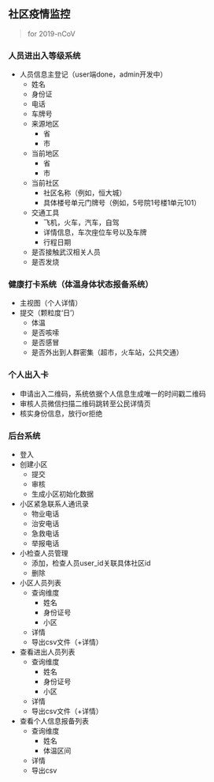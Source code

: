 ## 社区疫情监控
> for 2019-nCoV

### 人员进出入等级系统
- 人员信息主登记（user端done，admin开发中）
	- 姓名
	- 身份证
	- 电话
	- 车牌号
	- 来源地区
		- 省
		- 市
	- 当前地区
		- 省
		- 市
	- 当前社区
		- 社区名称（例如，恒大城）
		- 具体楼号单元门牌号（例如，5号院1号楼1单元101）
	- 交通工具
		- 飞机，火车，汽车，自驾
		- 详情信息，车次座位车号以及车牌
		- 行程日期
	- 是否接触武汉相关人员
	- 是否发烧
	

### 健康打卡系统（体温身体状态报备系统）
- 主视图（个人详情）
- 提交（颗粒度‘日’）
	- 体温
	- 是否咳嗦
	- 是否感冒
	- 是否外出到人群密集（超市，火车站，公共交通）

### 个人出入卡
- 申请出入二维码，系统依据个人信息生成唯一的时间戳二维码
- 审核人员微信扫描二维码跳转至公民详情页
- 核实身份信息，放行or拒绝

### 后台系统
- 登入
- 创建小区
	- 提交
	- 审核
	- 生成小区初始化数据
- 小区紧急联系人通讯录
	- 物业电话
	- 治安电话
	- 急救电话
	- 举报电话
- 小检查人员管理
	- 添加，检查人员user_id关联具体社区id
	- 删除
- 小区人员列表
	- 查询维度
		- 姓名
		- 身份证号
		- 小区
	- 详情
	- 导出csv文件（+详情）
- 查看进出人员列表
	- 查询维度
		- 姓名
		- 身份证号
		- 小区
	- 详情
	- 导出csv文件（+详情）
- 查看个人信息报备列表
	- 查询维度
		- 姓名
		- 体温区间
	- 详情
	- 导出csv